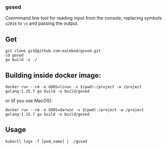 ### gosed

Commmand line tool for reading input from the console, replacing symbols `u2016` to `\n` and passing the output.

## Get
```
git clone git@github.com:ealebed/gosed.git
cd gosed
go build -v ./
```

## Building inside docker image:
```
docker run --rm -e GOOS=linux -v $(pwd):/project -w /project golang:1.15.7 go build -o build/gosed
```
or (if you use MacOS):
```
docker run --rm -e GOOS=darwin -v $(pwd):/project -w /project golang:1.15.7 go build -o build/gosed
```

## Usage
```
kubectl logs -f [pod_name] | ./gosed
```
